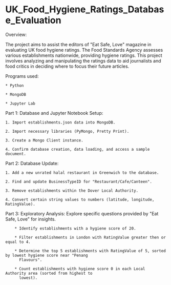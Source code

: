 # UK_Food_Hygiene_Ratings_Database_Evaluation

Overview:

The project aims to assist the editors of "Eat Safe, Love" magazine in evaluating UK food hygiene ratings. The Food Standards Agency assesses various establishments nationwide, providing hygiene ratings. This project involves analyzing and manipulating the ratings data to aid journalists and food critics in deciding where to focus their future articles.

Programs used:

    * Python
    
    * MongoDB
    
    * Jupyter Lab
    
Part 1: Database and Jupyter Notebook Setup:

    1. Import establishments.json data into MongoDB.
    
    2. Import necessary libraries (PyMongo, Pretty Print).
    
    3. Create a Mongo Client instance.
    
    4. Confirm database creation, data loading, and access a sample document.
    
Part 2: Database Update:

    1. Add a new unrated halal restaurant in Greenwich to the database.
    
    2. Find and update BusinessTypeID for "Restaurant/Cafe/Canteen".
    
    3. Remove establishments within the Dover Local Authority.
    
    4. Convert certain string values to numbers (latitude, longitude, RatingValue).
    
Part 3: Exploratory Analysis: Explore specific questions provided by "Eat Safe, Love" for insights.

        * Identify establishments with a hygiene score of 20.
        
        * Filter establishments in London with RatingValue greater then or equal to 4.
        
        * Determine the top 5 establishments with RatingValue of 5, sorted by lowest hygiene score near "Penang 
          Flavours".
          
        * Count establishments with hygiene score 0 in each Local Authority area (sorted from highest to
          lowest).
